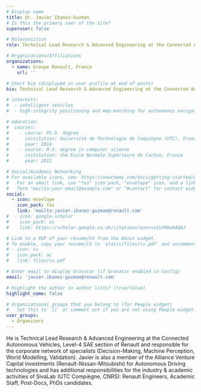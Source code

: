 ```yaml
---
# Display name
title: Dr. Javier Ibanez-Guzman
# Is this the primary user of the site?
superuser: false

# Role/position
role: Technical Lead Research & Advanced Engineering at the Connected Autonomous Vehicles, Level-4 SAE section of Renault

# Organizations/Affiliations
organizations:
  - name: Groupe Renault, France
    url: ''

# Short bio (displayed in user profile at end of posts)
bio: Technical Lead Research & Advanced Engineering at the Connected Autonomous Vehicles, Level-4 SAE section of Renault and responsible for the corporate network of specialists (Decision-Making, Machine Perception, World Modelling, Validation).

# interests:
#  - intelligent vehicles
#  - high-integrity positioning and map-matching for autonomous navigation on roads opened to public traffic.

# education:
#  courses:
#    - course: Ph.D. degree
#      institution: Université de Technologie de Compiègne (UTC), France
#      year: 2014
#    - course: M.S. degree in computer science
#      institution: the Ecole Normale Supérieure de Cachan, France
#      year: 2011

# Social/Academic Networking
# For available icons, see: https://wowchemy.com/docs/getting-started/page-builder/#icons
#   For an email link, use "fas" icon pack, "envelope" icon, and a link in the
#   form "mailto:your-email@example.com" or "#contact" for contact widget.
social:
  - icon: envelope
    icon_pack: fas
    link: 'mailto:javier.ibanez-guzman@renault.com'
#  - icon: google-scholar
#    icon_pack: ai
#    link: https://scholar.google.co.uk/citations?user=sIwtMXoAAAAJ

# Link to a PDF of your resume/CV from the About widget.
# To enable, copy your resume/CV to `static/files/cv.pdf` and uncomment the lines below.
# - icon: cv
#   icon_pack: ai
#   link: files/cv.pdf

# Enter email to display Gravatar (if Gravatar enabled in Config)
email: 'javier.ibanez-guzman@renault.com'

# Highlight the author in author lists? (true/false)
highlight_name: false

# Organizational groups that you belong to (for People widget)
#   Set this to `[]` or comment out if you are not using People widget.
user_groups:
  - Organizers
---
```

He is Technical Lead Research & Advanced Engineering at the Connected Autonomous Vehicles, Level-4 SAE section of Renault and responsible for the corporate network of specialists (Decision-Making, Machine Perception, World Modelling, Validation). Javier is also a member of the Alliance Venture Capital investments (Renault-Nissan-Mitsubishi) for Autonomous Driving technologies and has additional responsibilities for the industry & academic activities of SivaLab (UTC Compiègne, CNRS): Renault Engineers, Academic Staff, Post-Docs, PhDs candidates.
